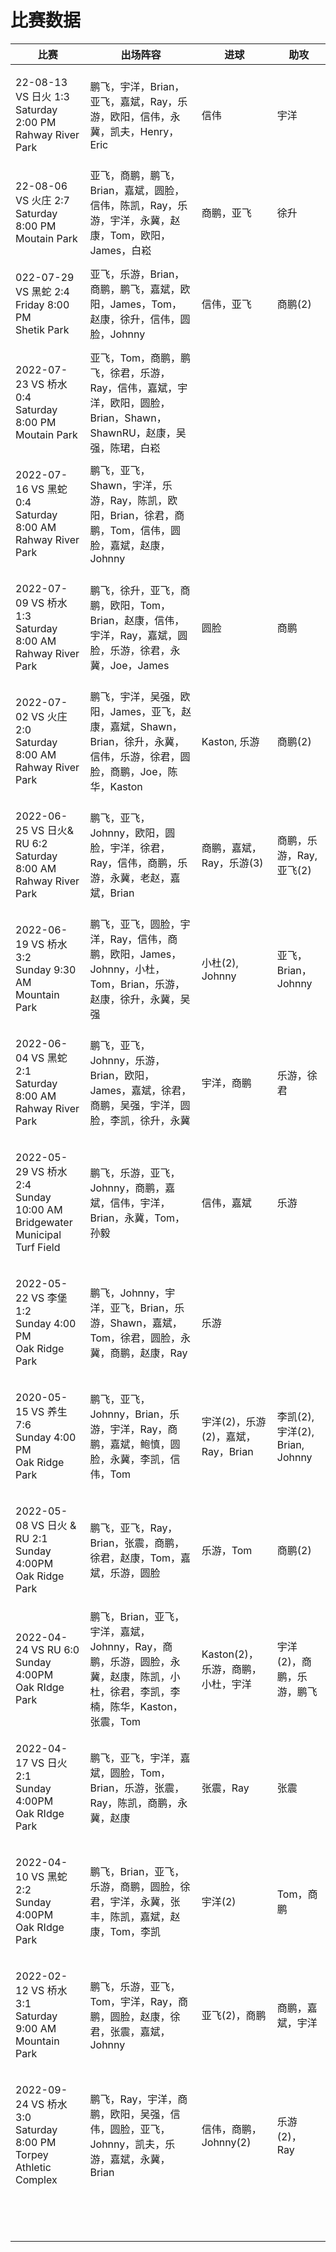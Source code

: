 # 比赛数据

| 比赛                                                                                 | 出场阵容                                                                        | 进球                       | 助攻                          |
| ---------------------------------------------------------------------------------- | --------------------------------------------------------------------------- | ------------------------ | --------------------------- |
| <p>22-08-13 VS  日火 1:3<br>Saturday 2:00 PM<br>Rahway River Park</p>                | 鹏飞，宇洋，Brian，亚飞，嘉斌，Ray，乐游，欧阳，信伟，永冀，凯夫，Henry，Eric                             | 信伟                       | 宇洋                          |
| <p>22-08-06 VS  火庄 2:7<br>Saturday 8:00 PM<br>Moutain Park</p>                     | 亚飞，商鹏，鹏飞，Brian，嘉斌，圆脸，信伟，陈凯，Ray，乐游，宇洋，永冀，赵康，Tom，欧阳，James，白崧                  | 商鹏，亚飞                    | 徐升                          |
| <p>022-07-29 VS 黑蛇 2:4<br>Friday 8:00 PM<br>Shetik Park</p>                        | 亚飞，乐游，Brian，商鹏，鹏飞，嘉斌，欧阳，James，Tom，赵康，徐升，信伟，圆脸，Johnny                        | 信伟，亚飞                    | 商鹏(2)                       |
| <p>2022-07-23 VS 桥水 0:4<br>Saturday 8:00 PM<br>Moutain Park</p>                    | 亚飞，Tom，商鹏，鹏飞，徐君，乐游，Ray，信伟，嘉斌，宇洋，欧阳，圆脸，Brian，Shawn，ShawnRU，赵康，吴强，陈珺，白崧       |                          |                             |
| <p>2022-07-16 VS 黑蛇 0:4<br>Saturday 8:00 AM<br>Rahway River Park</p>               | 鹏飞，亚飞，Shawn，宇洋，乐游，Ray，陈凯，欧阳，Brian，徐君，商鹏，Tom，信伟，圆脸，嘉斌，赵康，Johnny              |                          |                             |
| <p>2022-07-09 VS 桥水 1:3 <br>Saturday 8:00 AM<br>Rahway River Park</p>              | 鹏飞，徐升，亚飞，商鹏，欧阳，Tom，Brian，赵康，信伟，宇洋，Ray，嘉斌，圆脸，乐游，徐君，永冀，Joe，James              | 圆脸                       | 商鹏                          |
| <p>2022-07-02 VS 火庄 2:0<br>Saturday 8:00 AM<br>Rahway River Park</p>               | 鹏飞，宇洋，吴强，欧阳，James，亚飞，赵康，嘉斌，Shawn，Brian，徐升，永冀，信伟，乐游，徐君，圆脸，商鹏，Joe，陈华，Kaston   | Kaston, 乐游               | 商鹏(2)                       |
| <p>2022-06-25 VS 日火&#x26; RU 6:2<br>Saturday 8:00 AM<br>Rahway River Park</p>      | 鹏飞，亚飞，Johnny，欧阳，圆脸，宇洋，徐君，Ray，信伟，商鹏，乐游，永冀，老赵，嘉斌，Brian                        | 商鹏，嘉斌，Ray，乐游(3)          | 商鹏，乐游，Ray, 亚飞(2)            |
| <p>2022-06-19 VS 桥水 3:2<br>Sunday 9:30 AM<br>Mountain Park</p>                     | 鹏飞，亚飞，圆脸，宇洋，Ray，信伟，商鹏，欧阳，James，Johnny，小杜，Tom，Brian，乐游，赵康，徐升，永冀，吴强           | 小杜(2), Johnny            | 亚飞，Brian，Johnny             |
| <p>2022-06-04 VS 黑蛇 2:1<br>Saturday 8:00 AM<br>Rahway River Park</p>               | 鹏飞，亚飞，Johnny，乐游，Brian，欧阳，James，嘉斌，徐君，商鹏，吴强，宇洋，圆脸，李凯，徐升，永冀                   | 宇洋，商鹏                    | 乐游，徐君                       |
| <p>2022-05-29 VS 桥水 2:4<br>Sunday 10:00 AM<br>Bridgewater Municipal Turf Field</p> | 鹏飞，乐游，亚飞，Johnny，商鹏，嘉斌，信伟，宇洋，Brian，永冀，Tom，孙毅                                 | 信伟，嘉斌                    | 乐游                          |
| <p>2022-05-22 VS 李堡 1:2<br>Sunday 4:00 PM<br>Oak Ridge Park</p>                    | 鹏飞，Johnny，宇洋，亚飞，Brian，乐游，Shawn，嘉斌，Tom，徐君，圆脸，永冀，商鹏，赵康，Ray                    | 乐游                       |                             |
| <p>2020-05-15 VS 养生 7:6<br>Sunday 4:00 PM<br>Oak Ridge Park</p>                    | 鹏飞，亚飞，Johnny，Brian，乐游，宇洋，Ray，商鹏，嘉斌，鲍慎，圆脸，永冀，李凯，信伟，Tom                       | 宇洋(2)，乐游(2)，嘉斌，Ray，Brian | 李凯(2), 宇洋(2), Brian, Johnny |
| <p>2022-05-08 VS 日火 &#x26; RU 2:1<br>Sunday 4:00PM<br>Oak Ridge Park</p>           | 鹏飞，亚飞，Ray，Brian，张震，商鹏，徐君，赵康，Tom，嘉斌，乐游，圆脸                                    | 乐游，Tom                   | 商鹏(2)                       |
| <p>2022-04-24 VS RU 6:0<br>Sunday 4:00PM<br>Oak RIdge Park</p>                     | 鹏飞，Brian，亚飞，宇洋，嘉斌，Johnny，Ray，商鹏，乐游，圆脸，永冀，赵康，陈凯，小杜，徐君，李凯，李楠，陈华，Kaston，张震，Tom | Kaston(2)，乐游，商鹏，小杜，宇洋    | 宇洋(2)，商鹏，乐游，鹏飞              |
| <p>2022-04-17 VS 日火 2:1<br>Sunday 4:00PM<br>Oak RIdge Park</p>                     | 鹏飞，亚飞，宇洋，嘉斌，圆脸，Tom，Brian，乐游，张震，Ray，陈凯，商鹏，永冀，赵康                              | 张震，Ray                   | 张震                          |
| <p>2022-04-10 VS 黑蛇 2:2<br>Sunday 4:00PM<br>Oak RIdge Park</p>                     | 鹏飞，Brian，亚飞，乐游，商鹏，圆脸，徐君，宇洋，永冀，张丰，陈凯，嘉斌，赵康，Tom，李凯                            | 宇洋(2)                    | Tom，商鹏                      |
| <p>2022-02-12 VS 桥水 3:1<br>Saturday 9:00 AM<br>Mountain Park</p>                   | <p>鹏飞，乐游，亚飞，Tom，宇洋，Ray，商鹏，圆脸，赵康，徐君，张震，嘉斌，Johnny</p><p></p>                  | 亚飞(2)，商鹏                 | 商鹏，嘉斌，宇洋                    |
| <p>2022-09-24 VS 桥水 3:0<br>Saturday 8:00 PM<br>Torpey Athletic Complex</p>         | 鹏飞，Ray，宇洋，商鹏，欧阳，吴强，信伟，圆脸，亚飞，Johnny，凯夫，乐游，嘉斌，永冀，Brian                        | 信伟，商鹏，Johnny(2)          | 乐游(2)， Ray                  |
|  ​                                                                                 |                                                                             |                          |                             |
|                                                                                    |                                                                             |                          |                             |
|                                                                                    |                                                                             |                          |                             |
|                                                                                    |                                                                             |                          |                             |
|                                                                                    |                                                                             |                          |                             |
|                                                                                    |                                                                             |                          |                             |
|                                                                                    |                                                                             |                          |                             |
|                                                                                    |                                                                             |                          |                             |
